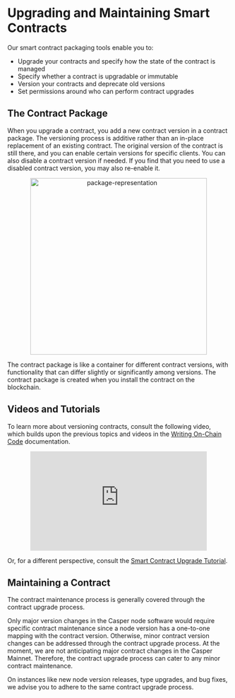 
# Upgrading and Maintaining Smart Contracts


Our smart contract packaging tools enable you to:

-   Upgrade your contracts and specify how the state of the contract is managed
-   Specify whether a contract is upgradable or immutable
-   Version your contracts and deprecate old versions
-   Set permissions around who can perform contract upgrades

## The Contract Package

When you upgrade a contract, you add a new contract version in a contract package. The versioning process is additive rather than an in-place replacement of an existing contract. The original version of the contract is still there, and you can enable certain versions for specific clients. You can also disable a contract version if needed. If you find that you need to use a disabled contract version, you may also re-enable it.

<p align="center"><img src={useBaseUrl("/image/package-representation.png")} alt="package-representation" width="400"/></p>

The contract package is like a container for different contract versions, with functionality that can differ slightly or significantly among versions. The contract package is created when you install the contract on the blockchain. 

## Videos and Tutorials

To learn more about versioning contracts, consult the following video, which builds upon the previous topics and videos in the [Writing On-Chain Code](/writing-contracts) documentation.

<p align="center">
<iframe width="400" height="225" src="https://www.youtube.com/embed?v=sUg0nh3K3iQ&list=PL8oWxbJ-csEqi5FP87EJZViE2aLz6X1Mj&index=10" frameborder="0" allow="accelerometer; clipboard-write; encrypted-media; gyroscope; picture-in-picture" allowfullscreen></iframe>
</p>

Or, for a different perspective, consult the [Smart Contract Upgrade Tutorial](../../resources/beginner/upgrade-contract.md).

## Maintaining a Contract
The contract maintenance process is generally covered through the contract upgrade process.

Only major version changes in the Casper node software would require specific contract maintenance since a node version has a one-to-one mapping with the contract version. Otherwise, minor contract version changes can be addressed through the contract upgrade process. At the moment, we are not anticipating major contract changes in the Casper Mainnet. Therefore, the contract upgrade process can cater to any minor contract maintenance.

On instances like new node version releases, type upgrades, and bug fixes, we advise you to adhere to the same contract upgrade process.
